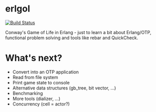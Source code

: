 erlgol
======

[![Build Status](https://travis-ci.org/mkrogemann/erlgol.png?branch=master)](https://travis-ci.org/mkrogemann/erlgol)

Conway's Game of Life in Erlang - just to learn a bit about Erlang/OTP, functional problem solving and tools like rebar and QuickCheck.


What's next?
============

* Convert into an OTP application
* Read from file system
* Print game state to console
* Alternative data structures (gb_tree, bit vector, ...)
* Benchmarking
* More tools (dializer, ...)
* Concurrency (cell = actor?)

